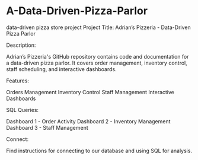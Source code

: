# A-Data-Driven-Pizza-Parlor
data-driven pizza store project
Project Title: Adrian’s Pizzeria - Data-Driven Pizza Parlor

Description:

Adrian’s Pizzeria's GitHub repository contains code and documentation for a data-driven pizza parlor. It covers order management, inventory control, staff scheduling, and interactive dashboards.

Features:

Orders Management
Inventory Control
Staff Management
Interactive Dashboards

SQL Queries:

Dashboard 1 - Order Activity
Dashboard 2 - Inventory Management
Dashboard 3 - Staff Management

Connect:

Find instructions for connecting to our database and using SQL for analysis.
